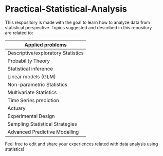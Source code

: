 # Practical-Statistical-Analysis
This respository is made with the goal to learn how to analyze data from statistical perspective. 
Topics suggested and described in this repository are related to:

|Applied problems  |
|--|
|Descriptive/exploratory Statistics  |
|Probability Theory|
|Statistical inference|
|Linear models (GLM)|
|Non-parametric Statistics|
|Multivariate Statistics|
|Time Series prediction|
|Actuary|
|Experimental Design|
|Sampling Statistical Strategies|
|Advanced Predictive Modelling|

Feel free to edit and share your experiences related with data analysis using statistics!
